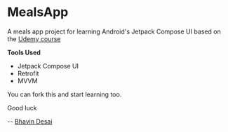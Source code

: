 # MealsApp

A meals app project for learning Android's Jetpack Compose UI based on the [Udemy course](https://www.udemy.com/course/jetpack-compose-masterclass/) 

**Tools Used**

- Jetpack Compose UI
- Retrofit
- MVVM

You can fork this and start learning too.

Good luck

-- [Bhavin Desai](https://github.com/bddesai)
